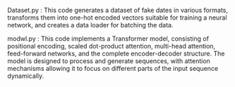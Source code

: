 Dataset.py :
This code generates a dataset of fake dates in various formats, transforms them into one-hot encoded vectors suitable for training a neural network, and creates a data loader for batching the data.

modwl.py :
This code implements a Transformer model, consisting of positional encoding, scaled dot-product attention, multi-head attention, feed-forward networks, and the complete encoder-decoder structure. The model is designed to process and generate sequences, with attention mechanisms allowing it to focus on different parts of the input sequence dynamically.
